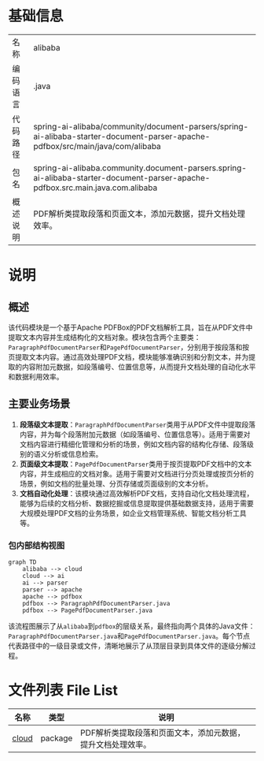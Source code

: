 # 基础信息

|      |      |
|------|------|
| 名称 | alibaba |
| 编码语言 | .java |
| 代码路径 | spring-ai-alibaba/community/document-parsers/spring-ai-alibaba-starter-document-parser-apache-pdfbox/src/main/java/com/alibaba |
| 包名 | spring-ai-alibaba.community.document-parsers.spring-ai-alibaba-starter-document-parser-apache-pdfbox.src.main.java.com.alibaba |
| 概述说明 | PDF解析类提取段落和页面文本，添加元数据，提升文档处理效率。 |

# 说明

## 概述
该代码模块是一个基于Apache PDFBox的PDF文档解析工具，旨在从PDF文件中提取文本内容并生成结构化的文档对象。模块包含两个主要类：`ParagraphPdfDocumentParser`和`PagePdfDocumentParser`，分别用于按段落和按页提取文本内容。通过高效处理PDF文档，模块能够准确识别和分割文本，并为提取的内容附加元数据，如段落编号、位置信息等，从而提升文档处理的自动化水平和数据利用效率。

## 主要业务场景
1. **段落级文本提取**：`ParagraphPdfDocumentParser`类用于从PDF文件中提取段落内容，并为每个段落附加元数据（如段落编号、位置信息等）。适用于需要对文档内容进行精细化管理和分析的场景，例如文档内容的结构化存储、段落级别的语义分析或信息检索。
2. **页面级文本提取**：`PagePdfDocumentParser`类用于按页提取PDF文档中的文本内容，并生成相应的文档对象。适用于需要对文档进行分页处理或按页分析的场景，例如文档的批量处理、分页存储或页面级别的文本分析。
3. **文档自动化处理**：该模块通过高效解析PDF文档，支持自动化文档处理流程，能够为后续的文档分析、数据挖掘或信息提取提供基础数据支持，适用于需要大规模处理PDF文档的业务场景，如企业文档管理系统、智能文档分析工具等。


### 包内部结构视图

```mermaid
graph TD
    alibaba --> cloud
    cloud --> ai
    ai --> parser
    parser --> apache
    apache --> pdfbox
    pdfbox --> ParagraphPdfDocumentParser.java
    pdfbox --> PagePdfDocumentParser.java
```

该流程图展示了从`alibaba`到`pdfbox`的层级关系，最终指向两个具体的Java文件：`ParagraphPdfDocumentParser.java`和`PagePdfDocumentParser.java`。每个节点代表路径中的一级目录或文件，清晰地展示了从顶层目录到具体文件的逐级分解过程。

# 文件列表 File List

| 名称   | 类型  | 说明 |
|-------|------|-------------|
| [cloud](cloud/_module.md) | package | PDF解析类提取段落和页面文本，添加元数据，提升文档处理效率。 |


